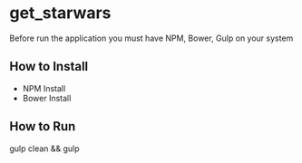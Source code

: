 # get_starwars

<p>Before run the application you must have NPM, Bower, Gulp on your system<p>

<h2>How to Install</h2>
<ul>
	<li>NPM Install</li>
	<li>Bower Install</li>
</ul>

<h2>How to Run</h2>
<p>gulp clean && gulp</p>

